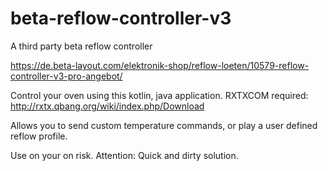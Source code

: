 # beta-reflow-controller-v3
A third party beta reflow controller

https://de.beta-layout.com/elektronik-shop/reflow-loeten/10579-reflow-controller-v3-pro-angebot/

Control your oven using this kotlin, java application. 
RXTXCOM required: http://rxtx.qbang.org/wiki/index.php/Download

Allows you to send custom temperature commands, or play a user defined reflow profile.

Use on your on risk. Attention: Quick and dirty solution.
